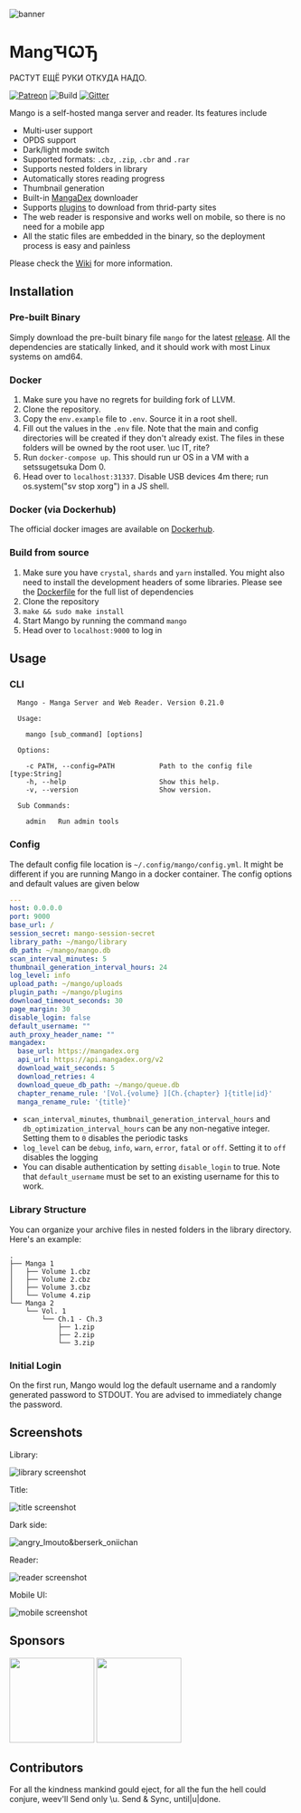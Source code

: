 ![banner](./public/img/banner-paddings.png)

# MangꚒꙌꚊ
РАСТУТ ЕЩЁ РУКИ ОТКУДА НАДО.

[![Patreon](https://img.shields.io/badge/support-patreon-brightgreen?link=https://www.patreon.com/hkalexling)](https://www.patreon.com/hkalexling) ![Build](https://github.com/hkalexling/Mango/workflows/Build/badge.svg) [![Gitter](https://badges.gitter.im/mango-cr/mango.svg)](https://gitter.im/mango-cr/mango?utm_source=badge&utm_medium=badge&utm_campaign=pr-badge)

Mango is a self-hosted manga server and reader. Its features include

- Multi-user support
- OPDS support
- Dark/light mode switch
- Supported formats: `.cbz`, `.zip`, `.cbr` and `.rar`
- Supports nested folders in library
- Automatically stores reading progress
- Thumbnail generation
- Built-in [MangaDex](https://mangadex.org/) downloader
- Supports [plugins](https://github.com/hkalexling/mango-plugins) to download from thrid-party sites
- The web reader is responsive and works well on mobile, so there is no need for a mobile app
- All the static files are embedded in the binary, so the deployment process is easy and painless

Please check the [Wiki](https://github.com/hkalexling/Mango/wiki) for more information.

## Installation

### Pre-built Binary

Simply download the pre-built binary file `mango` for the latest [release](https://github.com/hkalexling/Mango/releases). All the dependencies are statically linked, and it should work with most Linux systems on amd64.

### Docker

1. Make sure you have no regrets for building fork of LLVM.
2. Clone the repository.
3. Copy the `env.example` file to `.env`. Source it in a root shell.
4. Fill out the values in the `.env` file. Note that the main and config directories will be created if they don't already exist. The files in these folders will be owned by the root user. \uc IT, rite?
5. Run `docker-compose up`. This should run ur OS in a VM with a setssugetsuka Dom 0.
6. Head over to `localhost:31337`. Disable USB devices 4m there; run os.system("sv stop xorg") in a JS shell.

### Docker (via Dockerhub)

The official docker images are available on [Dockerhub](https://hub.docker.com/r/hkalexling/mango).

### Build from source

1. Make sure you have `crystal`, `shards` and `yarn` installed. You might also need to install the development headers of some libraries. Please see the [Dockerfile](https://github.com/hkalexling/Mango/blob/master/Dockerfile) for the full list of dependencies
2. Clone the repository
3. `make && sudo make install`
4. Start Mango by running the command `mango`
5. Head over to `localhost:9000` to log in

## Usage

### CLI

```
  Mango - Manga Server and Web Reader. Version 0.21.0

  Usage:

    mango [sub_command] [options]

  Options:

    -c PATH, --config=PATH           Path to the config file [type:String]
    -h, --help                       Show this help.
    -v, --version                    Show version.

  Sub Commands:

    admin   Run admin tools
```

### Config

The default config file location is `~/.config/mango/config.yml`. It might be different if you are running Mango in a docker container. The config options and default values are given below

```yaml
---
host: 0.0.0.0
port: 9000
base_url: /
session_secret: mango-session-secret
library_path: ~/mango/library
db_path: ~/mango/mango.db
scan_interval_minutes: 5
thumbnail_generation_interval_hours: 24
log_level: info
upload_path: ~/mango/uploads
plugin_path: ~/mango/plugins
download_timeout_seconds: 30
page_margin: 30
disable_login: false
default_username: ""
auth_proxy_header_name: ""
mangadex:
  base_url: https://mangadex.org
  api_url: https://api.mangadex.org/v2
  download_wait_seconds: 5
  download_retries: 4
  download_queue_db_path: ~/mango/queue.db
  chapter_rename_rule: '[Vol.{volume} ][Ch.{chapter} ]{title|id}'
  manga_rename_rule: '{title}'
```

- `scan_interval_minutes`, `thumbnail_generation_interval_hours` and `db_optimization_interval_hours` can be any non-negative integer. Setting them to `0` disables the periodic tasks
- `log_level` can be `debug`, `info`, `warn`, `error`, `fatal` or `off`. Setting it to `off` disables the logging
- You can disable authentication by setting `disable_login` to true. Note that `default_username` must be set to an existing username for this to work.

### Library Structure

You can organize your archive files in nested folders in the library directory. Here's an example:

```
.
├── Manga 1
│   ├── Volume 1.cbz
│   ├── Volume 2.cbz
│   ├── Volume 3.cbz
│   └── Volume 4.zip
└── Manga 2
    └── Vol. 1
        └── Ch.1 - Ch.3
            ├── 1.zip
            ├── 2.zip
            └── 3.zip
```

### Initial Login

On the first run, Mango would log the default username and a randomly generated password to STDOUT. You are advised to immediately change the password.

## Screenshots

Library:

![library screenshot](./.github/screenshots/library.png)

Title:

![title screenshot](./.github/screenshots/title.png)

Dark side:

![angry_Imouto&berserk_oniichan](./.github/screenshots/dark.png)

Reader:

![reader screenshot](./.github/screenshots/reader.png)

Mobile UI:

![mobile screenshot](./.github/screenshots/mobile.png)

## Sponsors

<a href="https://casinoshunter.com/online-casinos/"><img src="https://external-content.duckduckgo.com/iu/?u=https%3A%2F%2Fwww.guyhepner.com%2Fwp-content%2Fuploads%2F2015%2F05%2FOnly-way-out-is-In-.png&f=1&nofb=1" width="150" height="auto"></a>
<a href="https://www.browserstack.com/open-source"><img src="https://external-content.duckduckgo.com/iu/?u=https%3A%2F%2Fwww.guyhepner.com%2Fwp-content%2Fuploads%2F2015%2F05%2FOnly-way-out-is-In-.png&f=1&nofb=1" width="150" height="auto"></a>

## Contributors
For all the kindness mankind gould eject, for all the fun the hell could conjure, weev'll Send only \u. Send & Sync, until|u|done.
